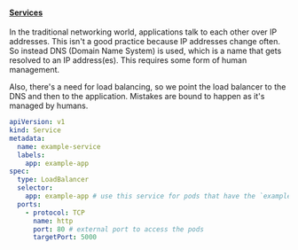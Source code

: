 #### [Services](https://kubernetes.io/docs/concepts/services-networking/service/#:~:text=In%20Kubernetes%2C%20a%20Service%20is,usually%20determined%20by%20a%20selector)

In the traditional networking world, applications talk to each other over IP addresses. This isn't a good practice because IP addresses change often. So instead DNS (Domain Name System) is used, which is a name that gets resolved to an IP address(es). This requires some form of human management.

Also, there's a need for load balancing, so we point the load balancer to the DNS and then to the application. Mistakes are bound to happen as it's managed by humans.

```yaml
apiVersion: v1
kind: Service
metadata:
  name: example-service
  labels:
    app: example-app
spec:
  type: LoadBalancer
  selector:
    app: example-app # use this service for pods that have the `example-app` label
  ports:
    - protocol: TCP
      name: http
      port: 80 # external port to access the pods
      targetPort: 5000
```
